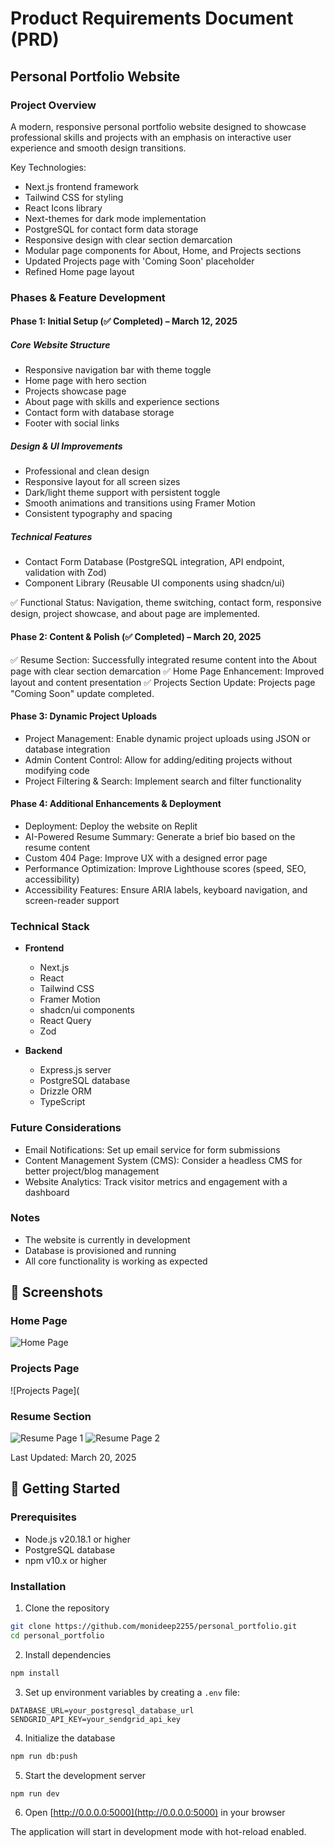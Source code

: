
# Product Requirements Document (PRD)
## Personal Portfolio Website

### Project Overview
A modern, responsive personal portfolio website designed to showcase professional skills and projects with an emphasis on interactive user experience and smooth design transitions.

Key Technologies:
- Next.js frontend framework
- Tailwind CSS for styling
- React Icons library
- Next-themes for dark mode implementation
- PostgreSQL for contact form data storage
- Responsive design with clear section demarcation
- Modular page components for About, Home, and Projects sections
- Updated Projects page with 'Coming Soon' placeholder
- Refined Home page layout

### Phases & Feature Development

#### Phase 1: Initial Setup (✅ Completed) – March 12, 2025

##### Core Website Structure
- Responsive navigation bar with theme toggle
- Home page with hero section
- Projects showcase page
- About page with skills and experience sections
- Contact form with database storage
- Footer with social links

##### Design & UI Improvements
- Professional and clean design
- Responsive layout for all screen sizes
- Dark/light theme support with persistent toggle
- Smooth animations and transitions using Framer Motion
- Consistent typography and spacing

##### Technical Features
- Contact Form Database (PostgreSQL integration, API endpoint, validation with Zod)
- Component Library (Reusable UI components using shadcn/ui)

✅ Functional Status: Navigation, theme switching, contact form, responsive design, project showcase, and about page are implemented.

#### Phase 2: Content & Polish (✅ Completed) – March 20, 2025
✅ Resume Section: Successfully integrated resume content into the About page with clear section demarcation
✅ Home Page Enhancement: Improved layout and content presentation
✅ Projects Section Update: Projects page "Coming Soon" update completed.

#### Phase 3: Dynamic Project Uploads
- Project Management: Enable dynamic project uploads using JSON or database integration
- Admin Content Control: Allow for adding/editing projects without modifying code
- Project Filtering & Search: Implement search and filter functionality

#### Phase 4: Additional Enhancements & Deployment
- Deployment: Deploy the website on Replit
- AI-Powered Resume Summary: Generate a brief bio based on the resume content
- Custom 404 Page: Improve UX with a designed error page
- Performance Optimization: Improve Lighthouse scores (speed, SEO, accessibility)
- Accessibility Features: Ensure ARIA labels, keyboard navigation, and screen-reader support

### Technical Stack
- **Frontend**
  - Next.js
  - React
  - Tailwind CSS
  - Framer Motion
  - shadcn/ui components
  - React Query
  - Zod

- **Backend**
  - Express.js server
  - PostgreSQL database
  - Drizzle ORM
  - TypeScript

### Future Considerations
- Email Notifications: Set up email service for form submissions
- Content Management System (CMS): Consider a headless CMS for better project/blog management
- Website Analytics: Track visitor metrics and engagement with a dashboard

### Notes
- The website is currently in development
- Database is provisioned and running
- All core functionality is working as expected

## 📸 Screenshots

### Home Page
![Home Page]()

### Projects Page
![Projects Page](

### Resume Section
![Resume Page 1]()
![Resume Page 2]()

Last Updated: March 20, 2025

## 🚀 Getting Started

### Prerequisites
- Node.js v20.18.1 or higher
- PostgreSQL database
- npm v10.x or higher

### Installation

1. Clone the repository
```bash
git clone https://github.com/monideep2255/personal_portfolio.git
cd personal_portfolio
```

2. Install dependencies
```bash
npm install
```

3. Set up environment variables by creating a `.env` file:
```env
DATABASE_URL=your_postgresql_database_url
SENDGRID_API_KEY=your_sendgrid_api_key
```

4. Initialize the database
```bash
npm run db:push
```

5. Start the development server
```bash
npm run dev
```

6. Open [http://0.0.0.0:5000](http://0.0.0.0:5000) in your browser

The application will start in development mode with hot-reload enabled.
